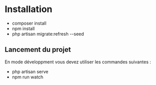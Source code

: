 # Installation

- composer install
- npm install
- php artisan migrate:refresh --seed

## Lancement du projet

En mode développment vous devez utiliser les commandes suivantes :

- php artisan serve
- npm run watch
